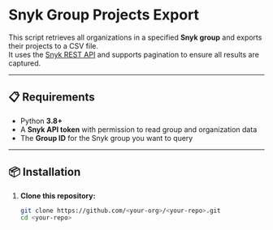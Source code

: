 # Snyk Group Projects Export

This script retrieves all organizations in a specified **Snyk group** and exports their projects to a CSV file.  
It uses the [Snyk REST API](https://apidocs.snyk.io/) and supports pagination to ensure all results are captured.

---

## 📋 Requirements

- Python **3.8+**
- A **Snyk API token** with permission to read group and organization data
- The **Group ID** for the Snyk group you want to query

---

## 📦 Installation

1. **Clone this repository:**
   ```bash
   git clone https://github.com/<your-org>/<your-repo>.git
   cd <your-repo>
